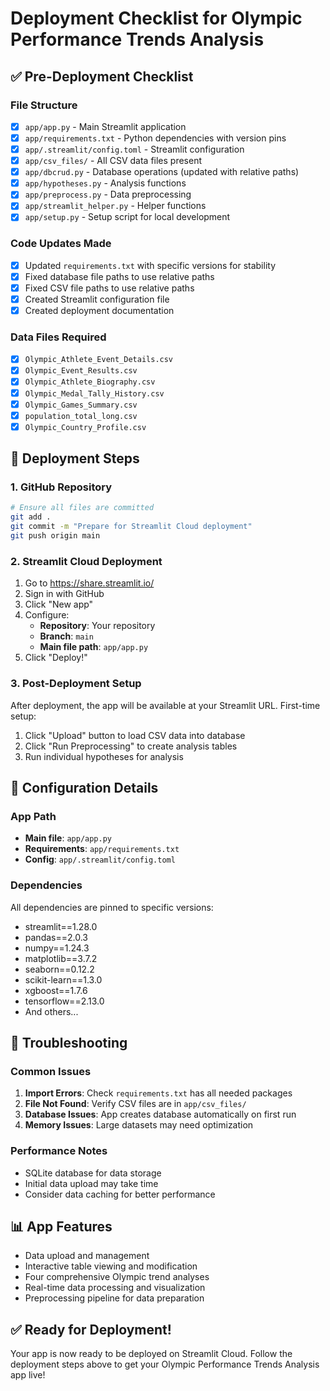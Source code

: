 # Deployment Checklist for Olympic Performance Trends Analysis

## ✅ Pre-Deployment Checklist

### File Structure
- [x] `app/app.py` - Main Streamlit application
- [x] `app/requirements.txt` - Python dependencies with version pins
- [x] `app/.streamlit/config.toml` - Streamlit configuration
- [x] `app/csv_files/` - All CSV data files present
- [x] `app/dbcrud.py` - Database operations (updated with relative paths)
- [x] `app/hypotheses.py` - Analysis functions
- [x] `app/preprocess.py` - Data preprocessing
- [x] `app/streamlit_helper.py` - Helper functions
- [x] `app/setup.py` - Setup script for local development

### Code Updates Made
- [x] Updated `requirements.txt` with specific versions for stability
- [x] Fixed database file paths to use relative paths
- [x] Fixed CSV file paths to use relative paths
- [x] Created Streamlit configuration file
- [x] Created deployment documentation

### Data Files Required
- [x] `Olympic_Athlete_Event_Details.csv`
- [x] `Olympic_Event_Results.csv`
- [x] `Olympic_Athlete_Biography.csv`
- [x] `Olympic_Medal_Tally_History.csv`
- [x] `Olympic_Games_Summary.csv`
- [x] `population_total_long.csv`
- [x] `Olympic_Country_Profile.csv`

## 🚀 Deployment Steps

### 1. GitHub Repository
```bash
# Ensure all files are committed
git add .
git commit -m "Prepare for Streamlit Cloud deployment"
git push origin main
```

### 2. Streamlit Cloud Deployment
1. Go to https://share.streamlit.io/
2. Sign in with GitHub
3. Click "New app"
4. Configure:
   - **Repository**: Your repository
   - **Branch**: `main`
   - **Main file path**: `app/app.py`
5. Click "Deploy!"

### 3. Post-Deployment Setup
After deployment, the app will be available at your Streamlit URL. First-time setup:
1. Click "Upload" button to load CSV data into database
2. Click "Run Preprocessing" to create analysis tables
3. Run individual hypotheses for analysis

## 🔧 Configuration Details

### App Path
- **Main file**: `app/app.py`
- **Requirements**: `app/requirements.txt`
- **Config**: `app/.streamlit/config.toml`

### Dependencies
All dependencies are pinned to specific versions:
- streamlit==1.28.0
- pandas==2.0.3
- numpy==1.24.3
- matplotlib==3.7.2
- seaborn==0.12.2
- scikit-learn==1.3.0
- xgboost==1.7.6
- tensorflow==2.13.0
- And others...

## 🐛 Troubleshooting

### Common Issues
1. **Import Errors**: Check `requirements.txt` has all needed packages
2. **File Not Found**: Verify CSV files are in `app/csv_files/`
3. **Database Issues**: App creates database automatically on first run
4. **Memory Issues**: Large datasets may need optimization

### Performance Notes
- SQLite database for data storage
- Initial data upload may take time
- Consider data caching for better performance

## 📊 App Features
- Data upload and management
- Interactive table viewing and modification
- Four comprehensive Olympic trend analyses
- Real-time data processing and visualization
- Preprocessing pipeline for data preparation

## ✅ Ready for Deployment!
Your app is now ready to be deployed on Streamlit Cloud. Follow the deployment steps above to get your Olympic Performance Trends Analysis app live! 